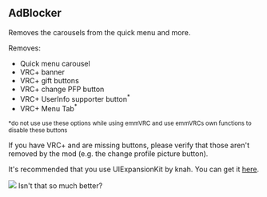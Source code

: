 ## AdBlocker

Removes the carousels from the quick menu and more.

Removes:

- Quick menu carousel
- VRC+ banner
- VRC+ gift buttons
- VRC+ change PFP button
- VRC+ UserInfo supporter button<sup>*</sup>
- VRC+ Menu Tab<sup>*</sup>

<sup>*do not use use these options while using emmVRC and use emmVRCs own functions to disable these buttons</sup>

If you have VRC+ and are missing buttons, please verify that those aren't removed by the mod (e.g. the change profile
picture button).

It's recommended that you use UIExpansionKit by knah. You can get
it [here](https://github.com/knah/VRCMods/releases/latest).

![](https://i.imgur.com/Q9VTjJj.png)
Isn't that so much better?
